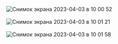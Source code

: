 ![Снимок экрана 2023-04-03 в 10 00 52](https://user-images.githubusercontent.com/3063150/229435286-f3e77a99-e722-41f8-9a79-d95f1787deb3.png)
<br><br>
![Снимок экрана 2023-04-03 в 10 01 21](https://user-images.githubusercontent.com/3063150/229435186-21fa35f0-7cdf-4b3c-be4a-e88a7c0ace41.png)
<br><br>
![Снимок экрана 2023-04-03 в 10 01 58](https://user-images.githubusercontent.com/3063150/229435124-aa95347e-c3dc-4a42-a89c-f5705af494c1.png)
<br><br>
